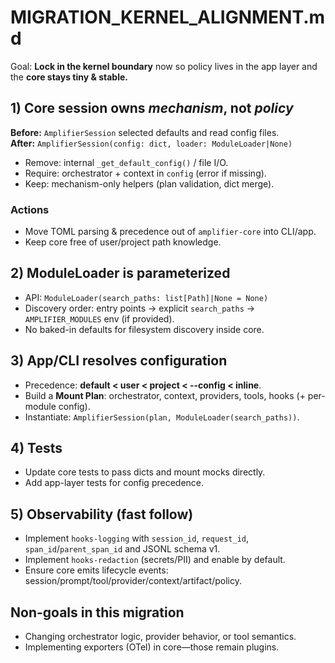 # MIGRATION_KERNEL_ALIGNMENT.md

Goal: **Lock in the kernel boundary** now so policy lives in the app layer and the **core stays tiny & stable.**

## 1) Core session owns *mechanism*, not *policy*
**Before:** `AmplifierSession` selected defaults and read config files.  
**After:** `AmplifierSession(config: dict, loader: ModuleLoader|None)`
- Remove: internal `_get_default_config()` / file I/O.
- Require: orchestrator + context in `config` (error if missing).
- Keep: mechanism-only helpers (plan validation, dict merge).

### Actions
- Move TOML parsing & precedence out of `amplifier-core` into CLI/app.
- Keep core free of user/project path knowledge.

## 2) ModuleLoader is parameterized
- API: `ModuleLoader(search_paths: list[Path]|None = None)`
- Discovery order: entry points → explicit `search_paths` → `AMPLIFIER_MODULES` env (if provided).
- No baked-in defaults for filesystem discovery inside core.

## 3) App/CLI resolves configuration
- Precedence: **default < user < project < --config < inline**.
- Build a **Mount Plan**: orchestrator, context, providers, tools, hooks (+ per-module config).
- Instantiate: `AmplifierSession(plan, ModuleLoader(search_paths))`.

## 4) Tests
- Update core tests to pass dicts and mount mocks directly.
- Add app-layer tests for config precedence.

## 5) Observability (fast follow)
- Implement `hooks-logging` with `session_id`, `request_id`, `span_id`/`parent_span_id` and JSONL schema v1.
- Implement `hooks-redaction` (secrets/PII) and enable by default.
- Ensure core emits lifecycle events: session/prompt/tool/provider/context/artifact/policy.

## Non-goals in this migration
- Changing orchestrator logic, provider behavior, or tool semantics.
- Implementing exporters (OTel) in core—those remain plugins.
